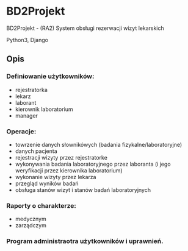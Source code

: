 # BD2Projekt
BD2Projekt - (RA2) System obsługi rezerwacji wizyt lekarskich

Python3, Django

## Opis

### Definiowanie użytkowników:
- rejestratorka
- lekarz
- laborant
- kierownik laboratorium
- manager

### Operacje:
- towrzenie danych słownikówych (badania fizykalne/laboratoryjne)
- danych pacjenta
- rejestracji wizyty przez rejestratorke
- wykonywania badania laboratoryjnego przez laboranta (i jego weryfikacji przez kierownika laboratorium)
- wykonanie wizyty przez lekarza
- przegląd wyników badań
- obsługa stanów wizyt i stanów badań laboratoryjnych

### Raporty o charakterze:
- medycznym
- zarządczym

### Program administraotra użytkowników i uprawnień.
